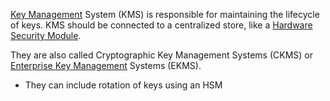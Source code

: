 [Key Management](Key%20Management.md) System (KMS) is responsible for maintaining the lifecycle of keys.
KMS should be connected to a centralized store, like a [Hardware Security Module](Hardware%20Security%20Module.md).

They are also called Cryptographic Key Management Systems (CKMS) or [Enterprise Key Management](Enterprise%20Key%20Management.md) Systems (EKMS).

- They can include rotation of keys using an HSM